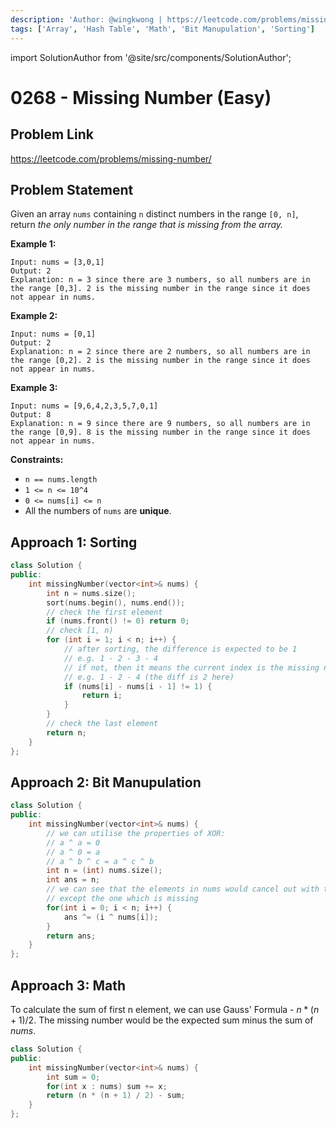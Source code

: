 ```yaml
---
description: 'Author: @wingkwong | https://leetcode.com/problems/missing-number/'
tags: ['Array', 'Hash Table', 'Math', 'Bit Manupulation', 'Sorting']
---
```


import SolutionAuthor from '@site/src/components/SolutionAuthor';

# 0268 - Missing Number (Easy)

## Problem Link

https://leetcode.com/problems/missing-number/

## Problem Statement

Given an array `nums` containing `n` distinct numbers in the range `[0, n]`, return _the only number in the range that is missing from the array._

**Example 1:**

```
Input: nums = [3,0,1]
Output: 2
Explanation: n = 3 since there are 3 numbers, so all numbers are in the range [0,3]. 2 is the missing number in the range since it does not appear in nums.
```

**Example 2:**

```
Input: nums = [0,1]
Output: 2
Explanation: n = 2 since there are 2 numbers, so all numbers are in the range [0,2]. 2 is the missing number in the range since it does not appear in nums.
```

**Example 3:**

```
Input: nums = [9,6,4,2,3,5,7,0,1]
Output: 8
Explanation: n = 9 since there are 9 numbers, so all numbers are in the range [0,9]. 8 is the missing number in the range since it does not appear in nums.
```

**Constraints:**

* `n == nums.length`
* `1 <= n <= 10^4`
* `0 <= nums[i] <= n`
* All the numbers of `nums` are **unique**.

## Approach 1: Sorting

<SolutionAuthor name="@wingkwong"/>

```cpp
class Solution {
public:
    int missingNumber(vector<int>& nums) {
        int n = nums.size();
        sort(nums.begin(), nums.end());
        // check the first element
        if (nums.front() != 0) return 0;
        // check [1, n)
        for (int i = 1; i < n; i++) {
            // after sorting, the difference is expected to be 1
            // e.g. 1 - 2 - 3 - 4
            // if not, then it means the current index is the missing number
            // e.g. 1 - 2 - 4 (the diff is 2 here)
            if (nums[i] - nums[i - 1] != 1) {
                return i;
            }
        }
        // check the last element
        return n;
    }
};
```

## Approach 2: Bit Manupulation

```cpp
class Solution {
public:
    int missingNumber(vector<int>& nums) {
        // we can utilise the properties of XOR:
        // a ^ a = 0
        // a ^ 0 = a
        // a ^ b ^ c = a ^ c ^ b
        int n = (int) nums.size();
        int ans = n;
        // we can see that the elements in nums would cancel out with their indices
        // except the one which is missing
        for(int i = 0; i < n; i++) {
            ans ^= (i ^ nums[i]);
        }
        return ans;
    }
};
```

## Approach 3: Math

To calculate the sum of first n element, we can use Gauss' Formula - $n * (n + 1) / 2$. The missing number would be the expected sum minus the sum of $nums$.

```cpp
class Solution {
public:
    int missingNumber(vector<int>& nums) {
        int sum = 0;
        for(int x : nums) sum += x;
        return (n * (n + 1) / 2) - sum; 
    }
};
```